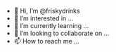 - 👋 Hi, I’m @friskydrinks
- 👀 I’m interested in ...
- 🌱 I’m currently learning ...
- 💞️ I’m looking to collaborate on ...
- 📫 How to reach me ...

<!---
friskydrinks/friskydrinks is a ✨ special ✨ repository because its `README.md` (this file) appears on your GitHub profile.
You can click the Preview link to take a look at your changes.
--->
